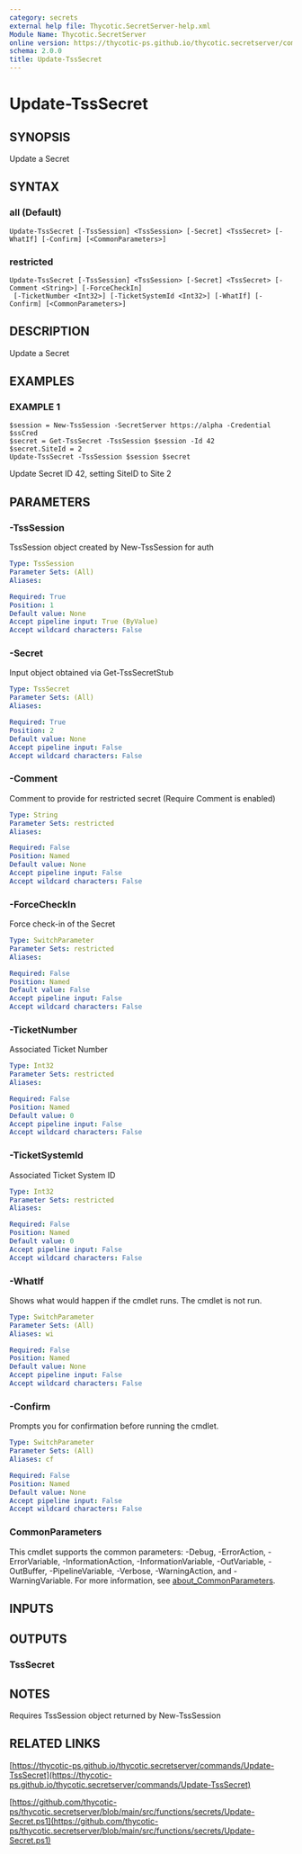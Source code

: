 ```yaml
---
category: secrets
external help file: Thycotic.SecretServer-help.xml
Module Name: Thycotic.SecretServer
online version: https://thycotic-ps.github.io/thycotic.secretserver/commands/Update-TssSecret
schema: 2.0.0
title: Update-TssSecret
---
```


# Update-TssSecret

## SYNOPSIS
Update a Secret

## SYNTAX

### all (Default)
```
Update-TssSecret [-TssSession] <TssSession> [-Secret] <TssSecret> [-WhatIf] [-Confirm] [<CommonParameters>]
```

### restricted
```
Update-TssSecret [-TssSession] <TssSession> [-Secret] <TssSecret> [-Comment <String>] [-ForceCheckIn]
 [-TicketNumber <Int32>] [-TicketSystemId <Int32>] [-WhatIf] [-Confirm] [<CommonParameters>]
```

## DESCRIPTION
Update a Secret

## EXAMPLES

### EXAMPLE 1
```
$session = New-TssSession -SecretServer https://alpha -Credential $ssCred
$secret = Get-TssSecret -TssSession $session -Id 42
$secret.SiteId = 2
Update-TssSecret -TssSession $session $secret
```

Update Secret ID 42, setting SiteID to Site 2

## PARAMETERS

### -TssSession
TssSession object created by New-TssSession for auth

```yaml
Type: TssSession
Parameter Sets: (All)
Aliases:

Required: True
Position: 1
Default value: None
Accept pipeline input: True (ByValue)
Accept wildcard characters: False
```

### -Secret
Input object obtained via Get-TssSecretStub

```yaml
Type: TssSecret
Parameter Sets: (All)
Aliases:

Required: True
Position: 2
Default value: None
Accept pipeline input: False
Accept wildcard characters: False
```

### -Comment
Comment to provide for restricted secret (Require Comment is enabled)

```yaml
Type: String
Parameter Sets: restricted
Aliases:

Required: False
Position: Named
Default value: None
Accept pipeline input: False
Accept wildcard characters: False
```

### -ForceCheckIn
Force check-in of the Secret

```yaml
Type: SwitchParameter
Parameter Sets: restricted
Aliases:

Required: False
Position: Named
Default value: False
Accept pipeline input: False
Accept wildcard characters: False
```

### -TicketNumber
Associated Ticket Number

```yaml
Type: Int32
Parameter Sets: restricted
Aliases:

Required: False
Position: Named
Default value: 0
Accept pipeline input: False
Accept wildcard characters: False
```

### -TicketSystemId
Associated Ticket System ID

```yaml
Type: Int32
Parameter Sets: restricted
Aliases:

Required: False
Position: Named
Default value: 0
Accept pipeline input: False
Accept wildcard characters: False
```

### -WhatIf
Shows what would happen if the cmdlet runs.
The cmdlet is not run.

```yaml
Type: SwitchParameter
Parameter Sets: (All)
Aliases: wi

Required: False
Position: Named
Default value: None
Accept pipeline input: False
Accept wildcard characters: False
```

### -Confirm
Prompts you for confirmation before running the cmdlet.

```yaml
Type: SwitchParameter
Parameter Sets: (All)
Aliases: cf

Required: False
Position: Named
Default value: None
Accept pipeline input: False
Accept wildcard characters: False
```

### CommonParameters
This cmdlet supports the common parameters: -Debug, -ErrorAction, -ErrorVariable, -InformationAction, -InformationVariable, -OutVariable, -OutBuffer, -PipelineVariable, -Verbose, -WarningAction, and -WarningVariable. For more information, see [about_CommonParameters](http://go.microsoft.com/fwlink/?LinkID=113216).

## INPUTS

## OUTPUTS

### TssSecret
## NOTES
Requires TssSession object returned by New-TssSession

## RELATED LINKS

[https://thycotic-ps.github.io/thycotic.secretserver/commands/Update-TssSecret](https://thycotic-ps.github.io/thycotic.secretserver/commands/Update-TssSecret)

[https://github.com/thycotic-ps/thycotic.secretserver/blob/main/src/functions/secrets/Update-Secret.ps1](https://github.com/thycotic-ps/thycotic.secretserver/blob/main/src/functions/secrets/Update-Secret.ps1)

